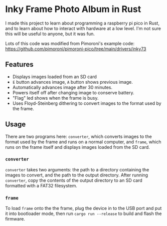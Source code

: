 # Inky Frame Photo Album in Rust

I made this project to learn about programming a raspberry pi pico in Rust, and to learn about how
to interact with hardware at a low level. I'm not sure this will be useful to anyone, but it was
fun.

Lots of this code was modified from Pimoroni's example code:
https://github.com/pimoroni/pimoroni-pico/tree/main/drivers/inky73

## Features

- Displays images loaded from an SD card
- `E` button advances image, `A` button shows previous image.
- Automatically advances image after 30 minutes.
- Powers itself off after changing image to conserve battery.
- "Flag" led shows when the frame is busy.
- Uses Floyd-Steinberg dithering to convert images to the format used by the frame.

## Usage

There are two programs here: `converter`, which converts images to the format used by the frame and
runs on a normal computer, and `frame`, which runs on the frame itself and displays images loaded
from the SD card.

### `converter`

`converter` takes two arguments: the path to a directory containing the images to convert, and the
path to the output directory. After running `converter`, copy the contents of the output directory to an SD card formatted with a FAT32 filesystem.

### `frame`

To load `frame` onto the the frame, plug the device in to the USB port and put it into bootloader
mode, then run `cargo run --release` to build and flash the firmware.
